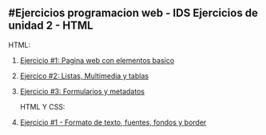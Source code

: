 #Ejercicios programacion web - IDS
Ejercicios de unidad 2 - HTML
---
   HTML:
1. [Ejercicio #1: Pagina web con elementos basico](/01_Trabajo_HTML/index.html)
2. [Ejercico #2: Listas, Multimedia y tablas](/02_Trabajo_HTML/index.html)
3. [Ejercicio #3: Formularios y metadatos](/03_Trabajo_HTML/index.html)

   HTML Y CSS:

1. [Ejercicio #1 - Formato de texto, fuentes, fondos y border](/04_Trabajo_HTML/index.html)
   
   
